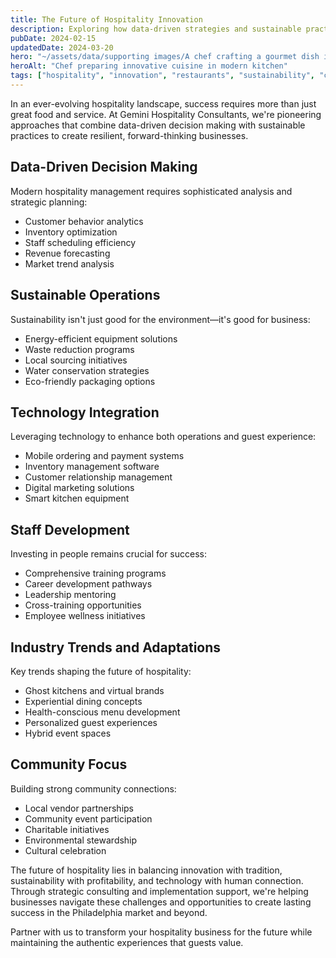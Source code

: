 ```yaml
---
title: The Future of Hospitality Innovation
description: Exploring how data-driven strategies and sustainable practices are reshaping Philadelphia's restaurant and hospitality landscape.
pubDate: 2024-02-15
updatedDate: 2024-03-20
hero: "~/assets/data/supporting images/A chef crafting a gourmet dish in a contemporary kitchen, highlighting creativity in the culinary arts, no face visible.png"
heroAlt: "Chef preparing innovative cuisine in modern kitchen"
tags: ["hospitality", "innovation", "restaurants", "sustainability", "consulting"]
---
```


In an ever-evolving hospitality landscape, success requires more than just great food and service. At Gemini Hospitality Consultants, we're pioneering approaches that combine data-driven decision making with sustainable practices to create resilient, forward-thinking businesses.

## Data-Driven Decision Making

Modern hospitality management requires sophisticated analysis and strategic planning:
- Customer behavior analytics
- Inventory optimization
- Staff scheduling efficiency
- Revenue forecasting
- Market trend analysis

## Sustainable Operations

Sustainability isn't just good for the environment—it's good for business:
- Energy-efficient equipment solutions
- Waste reduction programs
- Local sourcing initiatives
- Water conservation strategies
- Eco-friendly packaging options

## Technology Integration

Leveraging technology to enhance both operations and guest experience:
- Mobile ordering and payment systems
- Inventory management software
- Customer relationship management
- Digital marketing solutions
- Smart kitchen equipment

## Staff Development

Investing in people remains crucial for success:
- Comprehensive training programs
- Career development pathways
- Leadership mentoring
- Cross-training opportunities
- Employee wellness initiatives

## Industry Trends and Adaptations

Key trends shaping the future of hospitality:
- Ghost kitchens and virtual brands
- Experiential dining concepts
- Health-conscious menu development
- Personalized guest experiences
- Hybrid event spaces

## Community Focus

Building strong community connections:
- Local vendor partnerships
- Community event participation
- Charitable initiatives
- Environmental stewardship
- Cultural celebration

The future of hospitality lies in balancing innovation with tradition, sustainability with profitability, and technology with human connection. Through strategic consulting and implementation support, we're helping businesses navigate these challenges and opportunities to create lasting success in the Philadelphia market and beyond.

Partner with us to transform your hospitality business for the future while maintaining the authentic experiences that guests value.
